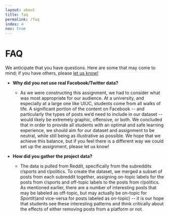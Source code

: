 ```yaml
---
layout: about
title: faq
permalink: /faq
index: 4
nav: true
---
```


# FAQ

We anticipate that you have questions. Here are some that may come to mind; if
you have others, please [let us know!](https://dylanirlbeck.github.io/ethical-moderation/contact/)

- **Why did you not use real Facebook/Twitter data?**

  - As we were constructing this assignment, we had to consider what was most appropriate for our audience. At a
    university, and especially at a large one like UIUC, students come from all walks of life. A significant portion
    of the content on Facebook -- and particularly the types of posts we’d need to include in our dataset -- would likely
    be extremely graphic, offensive, or both. We concluded that in order to provide all students with an optimal and safe
    learning experience, we should aim for our dataset and assignment to be neutral, while still being as illustrative as
    possible. We hope that we achieve this balance, but if you feel there is a different way we could set up the assignment,
    please let us know!

- **How did you gather the project data?**
  - The data is pulled from Reddit, specifically from the subreddits r/sports and r/politics. To
    create the dataset, we merged a subset of posts from each subreddit
    together, assigning on-topic labels for the posts from r/sports and
    off-topic labels to the posts from r/politics. As mentioned earlier, there
    are a number of interesting posts that may be labeled as off-topic, but may
    actually be on-topic for _SportIt_(and vice-versa for posts labeled as
    on-topic) -- it is our hope that students see
    these interesting patterns and think critically about the effects of
    either removing posts from a platform or not.
